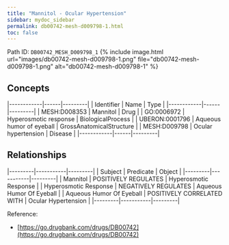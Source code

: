 ```yaml
---
title: "Mannitol - Ocular Hypertension"
sidebar: mydoc_sidebar
permalink: db00742-mesh-d009798-1.html
toc: false 
---
```



Path ID: `DB00742_MESH_D009798_1`
{% include image.html url="images/db00742-mesh-d009798-1.png" file="db00742-mesh-d009798-1.png" alt="db00742-mesh-d009798-1" %}

## Concepts

|------------|------|---------|
| Identifier | Name | Type    |
|------------|------|---------|
| MESH:D008353 | Mannitol | Drug |
| GO:0006972 | Hyperosmotic response | BiologicalProcess |
| UBERON:0001796 | Aqueous humor of eyeball | GrossAnatomicalStructure |
| MESH:D009798 | Ocular hypertension | Disease |
|------------|------|---------|

## Relationships

|---------|-----------|---------|
| Subject | Predicate | Object  |
|---------|-----------|---------|
| Mannitol | POSITIVELY REGULATES | Hyperosmotic Response |
| Hyperosmotic Response | NEGATIVELY REGULATES | Aqueous Humor Of Eyeball |
| Aqueous Humor Of Eyeball | POSITIVELY CORRELATED WITH | Ocular Hypertension |
|---------|-----------|---------|

Reference: 
  - [https://go.drugbank.com/drugs/DB00742](https://go.drugbank.com/drugs/DB00742)
